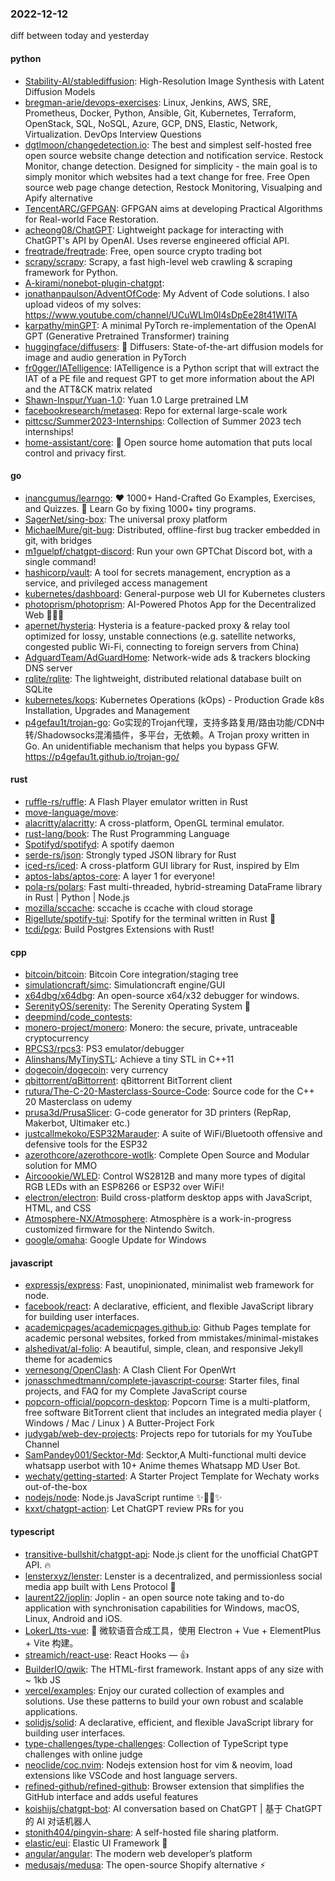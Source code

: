 ### 2022-12-12
diff between today and yesterday

#### python
* [Stability-AI/stablediffusion](https://github.com/Stability-AI/stablediffusion): High-Resolution Image Synthesis with Latent Diffusion Models
* [bregman-arie/devops-exercises](https://github.com/bregman-arie/devops-exercises): Linux, Jenkins, AWS, SRE, Prometheus, Docker, Python, Ansible, Git, Kubernetes, Terraform, OpenStack, SQL, NoSQL, Azure, GCP, DNS, Elastic, Network, Virtualization. DevOps Interview Questions
* [dgtlmoon/changedetection.io](https://github.com/dgtlmoon/changedetection.io): The best and simplest self-hosted free open source website change detection and notification service. Restock Monitor, change detection. Designed for simplicity - the main goal is to simply monitor which websites had a text change for free. Free Open source web page change detection, Restock Monitoring, Visualping and Apify alternative
* [TencentARC/GFPGAN](https://github.com/TencentARC/GFPGAN): GFPGAN aims at developing Practical Algorithms for Real-world Face Restoration.
* [acheong08/ChatGPT](https://github.com/acheong08/ChatGPT): Lightweight package for interacting with ChatGPT's API by OpenAI. Uses reverse engineered official API.
* [freqtrade/freqtrade](https://github.com/freqtrade/freqtrade): Free, open source crypto trading bot
* [scrapy/scrapy](https://github.com/scrapy/scrapy): Scrapy, a fast high-level web crawling & scraping framework for Python.
* [A-kirami/nonebot-plugin-chatgpt](https://github.com/A-kirami/nonebot-plugin-chatgpt): 
* [jonathanpaulson/AdventOfCode](https://github.com/jonathanpaulson/AdventOfCode): My Advent of Code solutions. I also upload videos of my solves: https://www.youtube.com/channel/UCuWLIm0l4sDpEe28t41WITA
* [karpathy/minGPT](https://github.com/karpathy/minGPT): A minimal PyTorch re-implementation of the OpenAI GPT (Generative Pretrained Transformer) training
* [huggingface/diffusers](https://github.com/huggingface/diffusers): 🤗 Diffusers: State-of-the-art diffusion models for image and audio generation in PyTorch
* [fr0gger/IATelligence](https://github.com/fr0gger/IATelligence): IATelligence is a Python script that will extract the IAT of a PE file and request GPT to get more information about the API and the ATT&CK matrix related
* [Shawn-Inspur/Yuan-1.0](https://github.com/Shawn-Inspur/Yuan-1.0): Yuan 1.0 Large pretrained LM
* [facebookresearch/metaseq](https://github.com/facebookresearch/metaseq): Repo for external large-scale work
* [pittcsc/Summer2023-Internships](https://github.com/pittcsc/Summer2023-Internships): Collection of Summer 2023 tech internships!
* [home-assistant/core](https://github.com/home-assistant/core): 🏡 Open source home automation that puts local control and privacy first.

#### go
* [inancgumus/learngo](https://github.com/inancgumus/learngo): ❤️ 1000+ Hand-Crafted Go Examples, Exercises, and Quizzes. 🚀 Learn Go by fixing 1000+ tiny programs.
* [SagerNet/sing-box](https://github.com/SagerNet/sing-box): The universal proxy platform
* [MichaelMure/git-bug](https://github.com/MichaelMure/git-bug): Distributed, offline-first bug tracker embedded in git, with bridges
* [m1guelpf/chatgpt-discord](https://github.com/m1guelpf/chatgpt-discord): Run your own GPTChat Discord bot, with a single command!
* [hashicorp/vault](https://github.com/hashicorp/vault): A tool for secrets management, encryption as a service, and privileged access management
* [kubernetes/dashboard](https://github.com/kubernetes/dashboard): General-purpose web UI for Kubernetes clusters
* [photoprism/photoprism](https://github.com/photoprism/photoprism): AI-Powered Photos App for the Decentralized Web 🌈💎✨
* [apernet/hysteria](https://github.com/apernet/hysteria): Hysteria is a feature-packed proxy & relay tool optimized for lossy, unstable connections (e.g. satellite networks, congested public Wi-Fi, connecting to foreign servers from China)
* [AdguardTeam/AdGuardHome](https://github.com/AdguardTeam/AdGuardHome): Network-wide ads & trackers blocking DNS server
* [rqlite/rqlite](https://github.com/rqlite/rqlite): The lightweight, distributed relational database built on SQLite
* [kubernetes/kops](https://github.com/kubernetes/kops): Kubernetes Operations (kOps) - Production Grade k8s Installation, Upgrades and Management
* [p4gefau1t/trojan-go](https://github.com/p4gefau1t/trojan-go): Go实现的Trojan代理，支持多路复用/路由功能/CDN中转/Shadowsocks混淆插件，多平台，无依赖。A Trojan proxy written in Go. An unidentifiable mechanism that helps you bypass GFW. https://p4gefau1t.github.io/trojan-go/

#### rust
* [ruffle-rs/ruffle](https://github.com/ruffle-rs/ruffle): A Flash Player emulator written in Rust
* [move-language/move](https://github.com/move-language/move): 
* [alacritty/alacritty](https://github.com/alacritty/alacritty): A cross-platform, OpenGL terminal emulator.
* [rust-lang/book](https://github.com/rust-lang/book): The Rust Programming Language
* [Spotifyd/spotifyd](https://github.com/Spotifyd/spotifyd): A spotify daemon
* [serde-rs/json](https://github.com/serde-rs/json): Strongly typed JSON library for Rust
* [iced-rs/iced](https://github.com/iced-rs/iced): A cross-platform GUI library for Rust, inspired by Elm
* [aptos-labs/aptos-core](https://github.com/aptos-labs/aptos-core): A layer 1 for everyone!
* [pola-rs/polars](https://github.com/pola-rs/polars): Fast multi-threaded, hybrid-streaming DataFrame library in Rust | Python | Node.js
* [mozilla/sccache](https://github.com/mozilla/sccache): sccache is ccache with cloud storage
* [Rigellute/spotify-tui](https://github.com/Rigellute/spotify-tui): Spotify for the terminal written in Rust 🚀
* [tcdi/pgx](https://github.com/tcdi/pgx): Build Postgres Extensions with Rust!

#### cpp
* [bitcoin/bitcoin](https://github.com/bitcoin/bitcoin): Bitcoin Core integration/staging tree
* [simulationcraft/simc](https://github.com/simulationcraft/simc): Simulationcraft engine/GUI
* [x64dbg/x64dbg](https://github.com/x64dbg/x64dbg): An open-source x64/x32 debugger for windows.
* [SerenityOS/serenity](https://github.com/SerenityOS/serenity): The Serenity Operating System 🐞
* [deepmind/code_contests](https://github.com/deepmind/code_contests): 
* [monero-project/monero](https://github.com/monero-project/monero): Monero: the secure, private, untraceable cryptocurrency
* [RPCS3/rpcs3](https://github.com/RPCS3/rpcs3): PS3 emulator/debugger
* [Alinshans/MyTinySTL](https://github.com/Alinshans/MyTinySTL): Achieve a tiny STL in C++11
* [dogecoin/dogecoin](https://github.com/dogecoin/dogecoin): very currency
* [qbittorrent/qBittorrent](https://github.com/qbittorrent/qBittorrent): qBittorrent BitTorrent client
* [rutura/The-C-20-Masterclass-Source-Code](https://github.com/rutura/The-C-20-Masterclass-Source-Code): Source code for the C++ 20 Masterclass on udemy
* [prusa3d/PrusaSlicer](https://github.com/prusa3d/PrusaSlicer): G-code generator for 3D printers (RepRap, Makerbot, Ultimaker etc.)
* [justcallmekoko/ESP32Marauder](https://github.com/justcallmekoko/ESP32Marauder): A suite of WiFi/Bluetooth offensive and defensive tools for the ESP32
* [azerothcore/azerothcore-wotlk](https://github.com/azerothcore/azerothcore-wotlk): Complete Open Source and Modular solution for MMO
* [Aircoookie/WLED](https://github.com/Aircoookie/WLED): Control WS2812B and many more types of digital RGB LEDs with an ESP8266 or ESP32 over WiFi!
* [electron/electron](https://github.com/electron/electron): Build cross-platform desktop apps with JavaScript, HTML, and CSS
* [Atmosphere-NX/Atmosphere](https://github.com/Atmosphere-NX/Atmosphere): Atmosphère is a work-in-progress customized firmware for the Nintendo Switch.
* [google/omaha](https://github.com/google/omaha): Google Update for Windows

#### javascript
* [expressjs/express](https://github.com/expressjs/express): Fast, unopinionated, minimalist web framework for node.
* [facebook/react](https://github.com/facebook/react): A declarative, efficient, and flexible JavaScript library for building user interfaces.
* [academicpages/academicpages.github.io](https://github.com/academicpages/academicpages.github.io): Github Pages template for academic personal websites, forked from mmistakes/minimal-mistakes
* [alshedivat/al-folio](https://github.com/alshedivat/al-folio): A beautiful, simple, clean, and responsive Jekyll theme for academics
* [vernesong/OpenClash](https://github.com/vernesong/OpenClash): A Clash Client For OpenWrt
* [jonasschmedtmann/complete-javascript-course](https://github.com/jonasschmedtmann/complete-javascript-course): Starter files, final projects, and FAQ for my Complete JavaScript course
* [popcorn-official/popcorn-desktop](https://github.com/popcorn-official/popcorn-desktop): Popcorn Time is a multi-platform, free software BitTorrent client that includes an integrated media player ( Windows / Mac / Linux ) A Butter-Project Fork
* [judygab/web-dev-projects](https://github.com/judygab/web-dev-projects): Projects repo for tutorials for my YouTube Channel
* [SamPandey001/Secktor-Md](https://github.com/SamPandey001/Secktor-Md): Secktor,A Multi-functional multi device whatsapp userbot with 10+ Anime themes Whatsapp MD User Bot.
* [wechaty/getting-started](https://github.com/wechaty/getting-started): A Starter Project Template for Wechaty works out-of-the-box
* [nodejs/node](https://github.com/nodejs/node): Node.js JavaScript runtime ✨🐢🚀✨
* [kxxt/chatgpt-action](https://github.com/kxxt/chatgpt-action): Let ChatGPT review PRs for you

#### typescript
* [transitive-bullshit/chatgpt-api](https://github.com/transitive-bullshit/chatgpt-api): Node.js client for the unofficial ChatGPT API. 🔥
* [lensterxyz/lenster](https://github.com/lensterxyz/lenster): Lenster is a decentralized, and permissionless social media app built with Lens Protocol 🌿
* [laurent22/joplin](https://github.com/laurent22/joplin): Joplin - an open source note taking and to-do application with synchronisation capabilities for Windows, macOS, Linux, Android and iOS.
* [LokerL/tts-vue](https://github.com/LokerL/tts-vue): 🎤 微软语音合成工具，使用 Electron + Vue + ElementPlus + Vite 构建。
* [streamich/react-use](https://github.com/streamich/react-use): React Hooks — 👍
* [BuilderIO/qwik](https://github.com/BuilderIO/qwik): The HTML-first framework. Instant apps of any size with ~ 1kb JS
* [vercel/examples](https://github.com/vercel/examples): Enjoy our curated collection of examples and solutions. Use these patterns to build your own robust and scalable applications.
* [solidjs/solid](https://github.com/solidjs/solid): A declarative, efficient, and flexible JavaScript library for building user interfaces.
* [type-challenges/type-challenges](https://github.com/type-challenges/type-challenges): Collection of TypeScript type challenges with online judge
* [neoclide/coc.nvim](https://github.com/neoclide/coc.nvim): Nodejs extension host for vim & neovim, load extensions like VSCode and host language servers.
* [refined-github/refined-github](https://github.com/refined-github/refined-github): Browser extension that simplifies the GitHub interface and adds useful features
* [koishijs/chatgpt-bot](https://github.com/koishijs/chatgpt-bot): AI conversation based on ChatGPT | 基于 ChatGPT 的 AI 对话机器人
* [stonith404/pingvin-share](https://github.com/stonith404/pingvin-share): A self-hosted file sharing platform.
* [elastic/eui](https://github.com/elastic/eui): Elastic UI Framework 🙌
* [angular/angular](https://github.com/angular/angular): The modern web developer’s platform
* [medusajs/medusa](https://github.com/medusajs/medusa): The open-source Shopify alternative ⚡️
